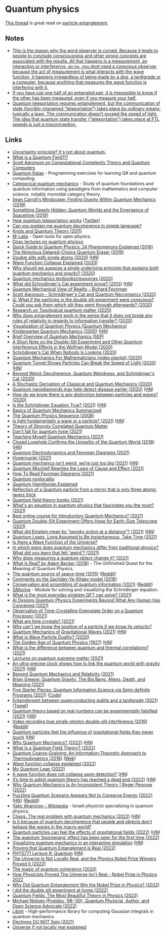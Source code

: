# Quantum physics

[This thread](https://www.reddit.com/r/space/comments/xxk1s6/the_universe_is_not_locally_real_and_the_physics/) is great read on [particle entanglement](https://en.wikipedia.org/wiki/Quantum_entanglement).

## Notes

- [This is the reason why the word observer is cursed. Because it leads to people to conclude consciousness and other wrong concepts are associated with the results. All that happens is a measurement, an interaction or interference, so no, you dont need a conscious observer, because the act of measurement is what interacts with the wave function, it happens irregardless of being made by a dog, a tardigrade or a computer, because anything that measures the wave function is interfering with it.](https://www.reddit.com/r/quantum/comments/lqtxa6/does_the_observer_effect_only_happens_if_the/)
- [If you have just one half of an entangled pair, it is impossible to know if the other has been measured, even if you measure your half.](https://www.reddit.com/r/AskPhysics/comments/u77r7v/why_does_quantum_teleportation_not_allow_faster/)
- [Quantum teleportation requires entanglement, but the communication of state (horribly misnamed “teleportation”) takes place by ordinary means, typically a laser. The communication doesn’t exceed the speed of light. The idea that quantum state transfer (“teleportation”) takes place at FTL speeds is just a misconception.](https://www.reddit.com/r/AskPhysics/comments/u77r7v/why_does_quantum_teleportation_not_allow_faster/)

## Links

- [Uncertainty principle? It's not about quantum.](https://www.youtube.com/watch?v=MBnnXbOM5S4)
- [What is a Quantum Field?!?](https://www.youtube.com/watch?v=Y7Ac8zKTD-E)
- [Scott Aaronson on Computational Complexity Theory and Quantum Computers](https://www.youtube.com/watch?v=0jrybODBUpA)
- [Quantum Katas](https://github.com/Microsoft/QuantumKatas) - Programming exercises for learning Q# and quantum computing.
- [Categorical quantum mechanics](https://wiki2.org/en/Categorical_quantum_mechanics) - Study of quantum foundations and quantum information using paradigms from mathematics and computer science, notably monoidal category theory.
- [Sean Carroll's Mindscape: Finding Gravity Within Quantum Mechanics (2019)](https://overcast.fm/+S_7nkatBo)
- [Something Deeply Hidden: Quantum Worlds and the Emergence of Spacetime (2019)](https://www.goodreads.com/book/show/44065062-something-deeply-hidden)
- [How quantum teleportation works](https://quantum.country/teleportation) ([Twitter](https://twitter.com/michael_nielsen/status/1194368423116988416))
- [Can you explain me quantum decoherence in simple language?](https://www.reddit.com/r/askscience/comments/cetdgb/can_you_explain_me_quantum_decoherence_in_simple/)
- [Knots and Quantum Theory (2011)](https://www.ias.edu/ideas/2011/witten-knots-quantum-theory)
- [M-Labs](https://m-labs.hk/) - Open tools for open physics.
- [Dirac lectures on quantum physics](https://www.youtube.com/channel/UCJNLN1Zl4XKBAscTdhSLM1Q/videos)
- [Quick Guide to Quantum Physics: 24 Phenomenons Explained (2016)](https://medium.com/@gabrielp/top-24-quantum-physics-effects-bb49afdee552)
- [The Notorious Delayed-Choice Quantum Eraser (2019)](https://www.preposterousuniverse.com/blog/2019/09/21/the-notorious-delayed-choice-quantum-eraser/)
- [Double slits with single atoms (2020)](https://physicsworld.com/a/double-slits-with-single-atoms/) ([HN](https://news.ycombinator.com/item?id=22364787))
- [Wave Function Collapse Explained (2020)](https://www.boristhebrave.com/2020/04/13/wave-function-collapse-explained/)
- [Why should we suppose a single underlying principle that explains both quantum mechanics and gravity? (2020)](https://www.reddit.com/r/AskPhysics/comments/g314f4/why_should_we_suppose_a_single_underlying/)
- [Quantum mechanics textbooks/resources (2020)](https://www.reddit.com/r/askscience/comments/fo4igl/are_quantum_fields_in_any_way_similar_to/fldftev)
- [What did Schrodinger's Cat experiment prove? (2013)](https://wtamu.edu/~cbaird/sq/2013/07/30/what-did-schrodingers-cat-experiment-prove/) ([HN](https://news.ycombinator.com/item?id=23349052))
- [Quantum Mechanical View of Reality - Richard Feynman](https://www.youtube.com/playlist?list=PLW_HsOU6YZRkdhFFznHNEfua9NK3deBQy)
- [Scott Aaronson - Schrödinger's Cat and Quantum Necromancy (2020)](https://www.youtube.com/watch?v=xAYzTNFyazo)
- [Q: What if the particles in the double slit experiment were conscious? Could you ask them which slit they went through afterwards? (2020)](https://www.askamathematician.com/2020/05/q-what-if-the-particles-in-the-double-slit-experiment-were-conscious-could-you-ask-them-which-slit-they-went-through-afterwards/)
- [Research on Topological quantum matter (2020)](https://twitter.com/MBarkeshli/status/1283139300901695488)
- [Why does entanglement work in the sense that it does not break any rules of relativity in regards to information transfer? (2020)](https://www.reddit.com/r/AskPhysics/comments/hptloh/why_does_entanglement_work_in_the_sense_that_it/)
- [Visualization of Quantum Physics (Quantum Mechanics)](https://www.youtube.com/watch?v=p7bzE1E5PMY)
- [Kindergarten Quantum Mechanics (2005)](https://arxiv.org/abs/quant-ph/0510032) ([HN](https://news.ycombinator.com/item?id=24130443))
- [Brief Overview of Quantum Mechanics (SEP)](https://plato.stanford.edu/entries/qm/)
- [A Short Note on the Double-Slit Experiment and Other Quantum Interference Effects in the Wolfram Model (2020)](https://www.wolframphysics.org/bulletins/2020/08/a-short-note-on-the-double-slit-experiment-and-other-quantum-interference-effects-in-the-wolfram-model/)
- [Schrödinger’s Cat When Nobody Is Looking (2020)](http://nautil.us/issue/89/the-dark-side/schrdingers-cat-when-nobody-is-looking)
- [Quantum Mechanics For Mathematicians (video playlist) (2020)](https://www.youtube.com/playlist?list=PLqX5gFCSJtMBA62lNda_l5jRV09LklQ0s)
- [Quantum Tunnel Shows Particles Can Break the Speed of Light (2020)](https://www.quantamagazine.org/quantum-tunnel-shows-particles-can-break-the-speed-of-light-20201020/) ([HN](https://news.ycombinator.com/item?id=24876598))
- [Beyond Weird: Decoherence, Quantum Weirdness, and Schrödinger's Cat (2020)](https://www.theatlantic.com/science/archive/2018/10/beyond-weird-decoherence-quantum-weirdness-schrodingers-cat/573448/)
- [A Stochastic Derivation of Classical and Quantum Mechanics (2020)](https://arxiv.org/abs/2011.09181)
- [Quantum nanodiamonds may help detect disease earlier (2020)](https://phys.org/news/2020-11-quantum-nanodiamonds-disease-earlier.html) ([HN](https://news.ycombinator.com/item?id=25216529))
- [How do we know there is any distinction between particles and waves? (2020)](https://www.reddit.com/r/quantum/comments/kmwjid/how_do_we_know_there_is_any_distinction_between/)
- [Is the Schrödinger Equation True? (2021)](https://www.scientificamerican.com/article/is-the-schroedinger-equation-true/) ([HN](https://news.ycombinator.com/item?id=25695384))
- [Basics of Quantum Mechanics Summarized](https://news.ycombinator.com/item?id=25742619)
- [The Quantum Physics Sequence (2008)](https://www.lesswrong.com/posts/hc9Eg6erp6hk9bWhn/the-quantum-physics-sequence)
- [Is light fundamentally a wave or a particle? (2021)](https://www.forbes.com/sites/startswithabang/2021/01/08/ask-ethan-is-light-fundamentally-a-wave-or-a-particle/?sh=cd4afa479a0e) ([HN](https://news.ycombinator.com/item?id=25772323))
- [Theory of Strongly Correlated Quantum Matter](https://www.fkf.mpg.de/schaefer#)
- [Don't fall for quantum hype (2021)](https://www.youtube.com/watch?v=b-aGIvUomTA)
- [Teaching Myself Quantum Mechanics (2021)](https://danielepaliotta.com/qm-1/)
- [Closed Loophole Confirms the Unreality of the Quantum World (2018)](https://www.quantamagazine.org/closed-loophole-confirms-the-unreality-of-the-quantum-world-20180725/) ([HN](https://news.ycombinator.com/item?id=26147560))
- [Quantum Electrodynamics and Feynman Diagrams (2021)](https://www.youtube.com/watch?v=X-FEU4mQWtE)
- [Hypernuclei (2021)](https://johncarlosbaez.wordpress.com/2021/03/06/hypernuclei/)
- [Quantum mechanics isn’t weird, we’re just too big (2021)](https://www.youtube.com/watch?v=q1O11kP6x1k) ([HN](https://news.ycombinator.com/item?id=26365293))
- [Quantum Mischief Rewrites the Laws of Cause and Effect (2021)](https://www.quantamagazine.org/quantum-mischief-rewrites-the-laws-of-cause-and-effect-20210311/)
- [How To Read Feynman Diagrams (2021)](https://www.youtube.com/watch?v=oBNZOOuqO6c)
- [Quantum nonlocality](https://en.wikipedia.org/wiki/Quantum_nonlocality)
- [Quantum Hamiltonian Explained](https://twitter.com/HyperboIeva/status/1378729664328437769)
- [Reflection of a Quantum particle from a mirror that is only three atomic layers thick](https://twitter.com/quant_phys/status/1380869125430460417)
- [Quantum field theory books (2021)](https://www.reddit.com/r/AskPhysics/comments/mvcklj/quantum_field_theory_book/)
- [What's an equation in quantum physics that fascinates you the most? (2021)](https://www.reddit.com/r/AskPhysics/comments/mzr46g/whats_an_equation_in_quantum_physics_that/)
- [Best online course for Introductory Quantum Mechanics? (2021)](https://www.reddit.com/r/AskPhysics/comments/n3tdsb/best_online_course_for_introductory_quantum/)
- [Quantum Double-Slit Experiment Offers Hope for Earth-Size Telescope (2021)](https://www.quantamagazine.org/famous-quantum-experiment-offers-hope-for-earth-size-telescope-20210505/)
- [What did Einstein mean by “spooky action at a distance”? (2021)](http://backreaction.blogspot.com/2021/05/what-did-einstein-mean-by-spooky-action.html) ([HN](https://news.ycombinator.com/item?id=27093168))
- [Quantum Leaps, Long Assumed to Be Instantaneous, Take Time (2021)](https://www.quantamagazine.org/quantum-leaps-long-assumed-to-be-instantaneous-take-time-20190605/)
- [Is there a Wave Function of the Universe?](https://www.reddit.com/r/quantum/comments/ncsoyn/wave_function_of_the_universe/)
- [In which ways does quantum mechanics differ from traditional physics? What did you learn that felt 'weird'? (2021)](https://www.reddit.com/r/Physics/comments/noe9y2/in_which_ways_does_quantum_mechanics_differ_from/)
- [Why does measuring a quantum object change it? (2021)](https://overcast.fm/+Oq0Z42QZg)
- [What Is Real? by Adam Becker (2018)](https://www.hachettebookgroup.com/titles/adam-becker/what-is-real/9780465096060/) - The Unfinished Quest for the Meaning of Quantum Physics.
- [The quantum source of space-time (2015)](https://www.nature.com/articles/527290a) ([Reddit](https://www.reddit.com/r/Physics/comments/nq17au/the_quantum_source_of_spacetime/))
- [Comments on the Sachdev-Ye-Kitaev model (2016)](https://arxiv.org/abs/1604.07818)
- [Conservation and scrambling of quantum information (2021)](https://www.youtube.com/watch?v=BJ1Teu-ZK8M) ([Reddit](https://www.reddit.com/r/Physics/comments/ny6ef6/scrambling_of_quantum_information/))
- [QMsolve](https://github.com/quantum-visualizations/qmsolve) - Module for solving and visualizing the Schrödinger equation.
- [What is the most everyday problem QFT can solve? (2021)](https://www.reddit.com/r/AskPhysics/comments/osjjlq/what_is_the_most_everyday_problem_qft_can_solve/)
- [AI Designs Quantum Physics Experiments Beyond What Any Human Has Conceived (2021)](https://www.scientificamerican.com/article/ai-designs-quantum-physics-experiments-beyond-what-any-human-has-conceived/)
- [Observation of Time-Crystalline Eigenstate Order on a Quantum Processor (2021)](https://arxiv.org/abs/2107.13571)
- [What are time crystals? (2021)](https://www.reddit.com/r/quantum/comments/ozc0l7/what_the_fuck_is_a_time_crystal/)
- [Why can't we know the position of a particle if we know its velocity?](https://www.reddit.com/r/AskPhysics/comments/ozou7o/in_layman_terms_for_a_5_year_old_why_cant_we_know/)
- [Quantum Mechanics of Gravitational Waves (2021)](https://journals.aps.org/prl/abstract/10.1103/PhysRevLett.127.081602) ([HN](https://news.ycombinator.com/item?id=28241758))
- [What is Wave Particle Duality? (2020)](https://www.youtube.com/watch?v=k581_XpaTnU)
- [The Golden Age of Quantum Physics (1927)](https://www.privatdozent.co/p/the-golden-age-of-quantum-physics-ff7) ([HN](https://news.ycombinator.com/item?id=28414005))
- [What is the difference between quantum and thermal correlations? (2021)](https://www.youtube.com/watch?v=xPc7L_mDkeM)
- [Lectures on quantum supreme matter (2021)](https://arxiv.org/abs/2110.00961)
- [An ultra-precise clock shows how to link the quantum world with gravity (2021)](https://www.quantamagazine.org/an-atomic-clock-promises-link-between-quantum-world-and-gravity-20211025/) ([HN](https://news.ycombinator.com/item?id=28988350))
- [Beyond Quantum Mechanics and Relativity (2021)](https://www.youtube.com/watch?v=Lk-8fF-eMow)
- [Brian Greene: Quantum Gravity, The Big Bang, Aliens, Death, and Meaning (2021)](https://www.youtube.com/watch?v=98HZanvAJ8Y)
- [Five Starter Pieces: Quantum Information Science via Semi-definite Programs (2021)](https://arxiv.org/abs/2112.08276) ([Code](https://github.com/vsiddhu/SDP-Quantum-OR))
- [Entanglement between superconducting qubits and a tardigrade (2021)](https://arxiv.org/abs/2112.07978) ([Tweet](https://twitter.com/benbenbrubaker/status/1472287582654455817))
- [Quantum theory based on real numbers can be experimentally falsified (2021)](https://www.nature.com/articles/s41586-021-04160-4) ([HN](https://news.ycombinator.com/item?id=29643921))
- [Video recording true single-photon double-slit interference (2016)](https://aapt.scitation.org/doi/full/10.1119/1.4955173) ([Reddit](https://www.reddit.com/r/AskPhysics/comments/rvp1wo/is_there_an_actual_video_of_wave_function/))
- [Quantum particles feel the influence of gravitational fields they never touch](https://www.sciencenews.org/article/quantum-particles-gravity-spacetime-aharonov-bohm-effect) ([HN](https://news.ycombinator.com/item?id=29932990))
- [Why Quantum Mechanics? (2022)](https://scottaaronson.blog/?p=6244) ([HN](https://news.ycombinator.com/item?id=30097765))
- [What Is a Quantum Field Theory? (2022)](https://www.cambridge.org/tw/academic/subjects/mathematics/mathematical-physics/what-quantum-field-theory)
- [Quantum Coarse-Graining: An Information-Theoretic Approach to Thermodynamics (2016)](https://arxiv.org/abs/1607.03104) ([Web](https://phfaist.com/thesis))
- [Wave function collapse explained (2022)](https://www.reddit.com/r/AskPhysics/comments/sud292/is_my_analogy_on_wave_function_collapse_correct/)
- [My Quantum Leap (2022)](https://nautil.us/my-quantum-leap-14132/)
- [A wave function does not collapse upon detection?](https://physics.stackexchange.com/questions/697682/a-wave-function-does-not-collapse-upon-detection) ([HN](https://news.ycombinator.com/item?id=30567066))
- [It’s time to admit quantum theory has reached a dead end (2022)](https://nautil.us/i-just-want-to-know-what-im-made-of-14367/) ([HN](https://news.ycombinator.com/item?id=30607692))
- [Why Quantum Mechanics Is An Inconsistent Theory | Roger Penrose (2022)](https://www.youtube.com/watch?v=TSBOBJsdEuY)
- [Puzzling Quantum Scenario Appears Not to Conserve Energy (2022)](https://www.quantamagazine.org/puzzling-quantum-scenario-appears-not-to-conserve-energy-20220516/) ([HN](https://news.ycombinator.com/item?id=31397107)) ([Reddit](https://www.reddit.com/r/Physics/comments/ur34wf/puzzling_quantum_scenario_appears_not_to_conserve/))
- [Yakir Aharonov - Wikipedia](https://en.wikipedia.org/wiki/Yakir_Aharonov) - Israeli physicist specializing in quantum physics.
- [Chaos: The real problem with quantum mechanics (2022)](http://backreaction.blogspot.com/2022/05/chaos-real-problem-with-quantum.html) ([HN](https://news.ycombinator.com/item?id=31544372))
- [Is it because of quantum decoherence that people and objects don't behave like waves in the macro world?](https://www.reddit.com/r/quantum/comments/v1f47k/is_it_because_of_quantum_decoherence_that_people/)
- [Quantum particles can feel the effects of gravitational fields (2022)](http://www.scienceinter.com/2022/06/quantum-particles-can-feel-effects-of.html) ([HN](https://news.ycombinator.com/item?id=31630528))
- [The quantum ‘boomerang’ effect has been seen for the first time (2022)](https://www.newscientist.com/article/2323871-physicists-have-made-a-quantum-boomerang-for-the-first-time/)
- [Visualizing quantum mechanics in an interactive simulation](https://lab.quantumflytrap.com/lab) ([HN](https://news.ycombinator.com/item?id=31968280))
- [Proving that Quantum Entanglement is Real (2022)](https://pma.caltech.edu/news/proving-that-quantum-entanglement-is-real)
- [PHYS771 Lecture 9: Quantum](https://www.scottaaronson.com/democritus/lec9.html) ([HN](https://news.ycombinator.com/item?id=33188276))
- [The Universe Is Not Locally Real, and the Physics Nobel Prize Winners Proved It (2022)](https://www.reddit.com/r/space/comments/xxk1s6/the_universe_is_not_locally_real_and_the_physics/)
- [The magic of quantum coherence (2020)](https://www.multiflora-herbs.com/blogs/news/the-magic-of-quantum-coherence)
- [How Physicists Proved The Universe Isn't Real - Nobel Prize in Physics 2022](https://www.youtube.com/watch?v=txlCvCSefYQ)
- [Why Did Quantum Entanglement Win the Nobel Prize in Physics? (2022)](https://www.youtube.com/watch?v=US7fEkBsy4A)
- [I did the double slit experiment at home (2022)](https://www.youtube.com/watch?v=v_uBaBuarEM)
- [Quantum Fields: The Most Beautiful Theory in Physics (2022)](https://www.youtube.com/watch?v=eoStndCzFhg)
- [Michael Nielsen (Postdoc '98-'00), Quantum Physicist, Author, and Open Science Advocate (2022)](https://heritageproject.caltech.edu/interviews-updates/michael-nielsen)
- [Libint](https://github.com/evaleev/libint) - High-performance library for computing Gaussian integrals in quantum mechanics.
- [Electrons DO NOT Spin (2021)](https://www.youtube.com/watch?v=pWlk1gLkF2Y)
- [Universe if not locally real explained](https://www.reddit.com/r/Physics/comments/zqtq1w/comment/j11hwog/?context=3)
